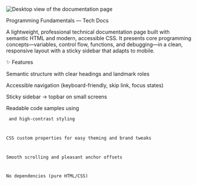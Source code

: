 ![Desktop view of the documentation page](./doc/documentation-page-screenshot.jpeg)


Programming Fundamentals — Tech Docs

A lightweight, professional technical documentation page built with semantic HTML and modern, accessible CSS. It presents core programming concepts—variables, control flow, functions, and debugging—in a clean, responsive layout with a sticky sidebar that adapts to mobile.

✨ Features

Semantic structure with clear headings and landmark roles

Accessible navigation (keyboard-friendly, skip link, focus states)

Sticky sidebar → topbar on small screens

Readable code samples using <pre><code> and high-contrast styling

CSS custom properties for easy theming and brand tweaks

Smooth scrolling and pleasant anchor offsets

No dependencies (pure HTML/CSS)
